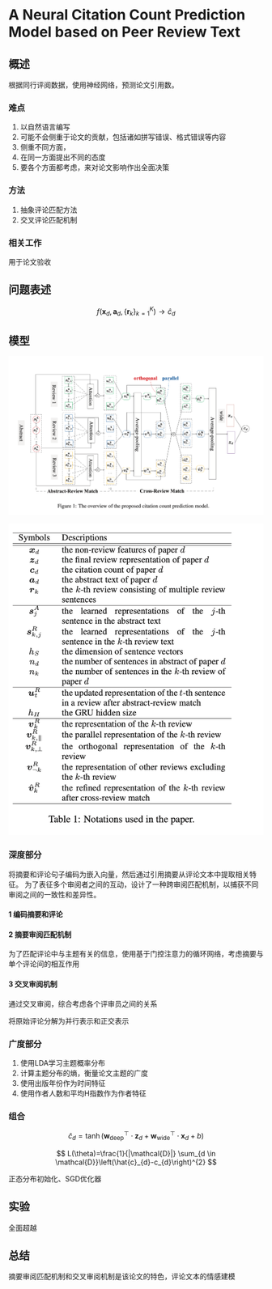 # A Neural Citation Count Prediction Model based on Peer Review Text

## 概述

根据同行评阅数据，使用神经网络，预测论文引用数。

### 难点

1. 以自然语言编写
2. 可能不会侧重于论文的贡献，包括诸如拼写错误、格式错误等内容
3. 侧重不同方面，
4. 在同一方面提出不同的态度
5. 要各个方面都考虑，来对论文影响作出全面决策

### 方法

1. 抽象评论匹配方法
2. 交叉评论匹配机制

### 相关工作

用于论文验收

## 问题表述

$$
f\left(\boldsymbol{x}_{d}, \boldsymbol{a}_{d},\left\{\boldsymbol{r}_{k}\right\}_{k=1}^{K}\right) \rightarrow \hat{c}_{d}
$$

## 模型

![截屏2020-08-08 上午9.58.35](A%20Neural%20Citation%20Count%20Prediction%20Model%20based%20on%20Peer%20Review%20Text.assets/%E6%88%AA%E5%B1%8F2020-08-08%20%E4%B8%8A%E5%8D%889.58.35.png)

![截屏2020-08-08 上午10.04.34](A%20Neural%20Citation%20Count%20Prediction%20Model%20based%20on%20Peer%20Review%20Text.assets/%E6%88%AA%E5%B1%8F2020-08-08%20%E4%B8%8A%E5%8D%8810.04.34.png)

### 深度部分

将摘要和评论句子编码为嵌入向量，然后通过引用摘要从评论文本中提取相关特征。 为了表征多个审阅者之间的互动，设计了一种跨审阅匹配机制，以捕获不同审阅之间的一致性和差异性。

#### 1 编码摘要和评论

#### 2 摘要审阅匹配机制

为了匹配评论中与主题有关的信息，使用基于门控注意力的循环网络，考虑摘要与单个评论间的相互作用

#### 3 交叉审阅机制

通过交叉审阅，综合考虑各个评审员之间的关系

将原始评论分解为并行表示和正交表示

### 广度部分

1. 使用LDA学习主题概率分布
2. 计算主题分布的熵，衡量论文主题的广度
3. 使用出版年份作为时间特征
4. 使用作者人数和平均H指数作为作者特征

### 组合

$$
\hat{c}_{d}=\tanh \left(\boldsymbol{w}_{\text {deep}}^{\top} \cdot \boldsymbol{z}_{d}+\boldsymbol{w}_{\text {wide}}^{\top} \cdot \boldsymbol{x}_{d}+b\right)
$$

$$
L(\theta)=\frac{1}{|\mathcal{D}|} \sum_{d \in \mathcal{D}}\left(\hat{c}_{d}-c_{d}\right)^{2}
$$

正态分布初始化、SGD优化器

## 实验

全面超越

## 总结

摘要审阅匹配机制和交叉审阅机制是该论文的特色，评论文本的情感建模